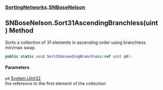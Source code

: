 ### [SortingNetworks](./SortingNetworks.md 'SortingNetworks').[SNBoseNelson](./SortingNetworks-SNBoseNelson.md 'SortingNetworks.SNBoseNelson')
## SNBoseNelson.Sort31AscendingBranchless(uint) Method
Sorts a collection of 31 elements in ascending order using branchless min/max swap.  
```csharp
public static void Sort31AscendingBranchless(ref uint p0);
```
#### Parameters
<a name='SortingNetworks-SNBoseNelson-Sort31AscendingBranchless(uint)-p0'></a>
`p0` [System.UInt32](https://docs.microsoft.com/en-us/dotnet/api/System.UInt32 'System.UInt32')  
the reference to the first element of the collection  
  
